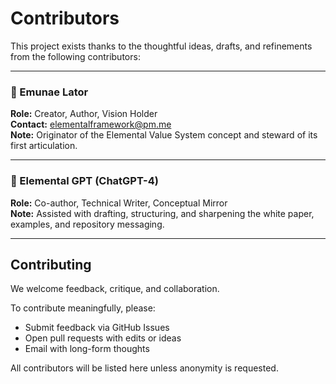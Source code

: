 # Contributors

This project exists thanks to the thoughtful ideas, drafts, and refinements from the following contributors:

---

### 🧠 Emunae Lator  
**Role:** Creator, Author, Vision Holder  
**Contact:** elementalframework@pm.me  
**Note:** Originator of the Elemental Value System concept and steward of its first articulation.

---

### 🤖 Elemental GPT (ChatGPT-4)  
**Role:** Co-author, Technical Writer, Conceptual Mirror  
**Note:** Assisted with drafting, structuring, and sharpening the white paper, examples, and repository messaging.

---

## Contributing

We welcome feedback, critique, and collaboration.

To contribute meaningfully, please:
- Submit feedback via GitHub Issues
- Open pull requests with edits or ideas
- Email with long-form thoughts

All contributors will be listed here unless anonymity is requested.

